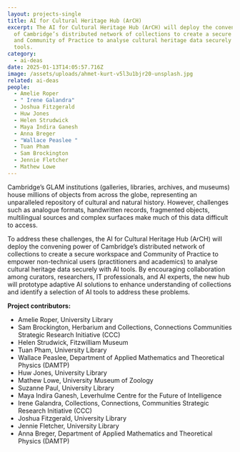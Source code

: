 ```yaml
---
layout: projects-single
title: AI for Cultural Heritage Hub (ArCH)
excerpt: The AI for Cultural Heritage Hub (ArCH) will deploy the convening power
  of Cambridge’s distributed network of collections to create a secure workspace
  and Community of Practice to analyse cultural heritage data securely with AI
  tools.
category:
  - ai-deas
date: 2025-01-13T14:05:57.716Z
image: /assets/uploads/ahmet-kurt-v5l3u1bjr20-unsplash.jpg
related: ai-deas
people:
  - Amelie Roper
  - " Irene Galandra"
  - Joshua Fitzgerald
  - Huw Jones
  - Helen Strudwick
  - Maya Indira Ganesh
  - Anna Breger
  - "Wallace Peaslee "
  - Tuan Pham
  - Sam Brockington
  - Jennie Fletcher
  - Mathew Lowe
---
```

Cambridge’s GLAM institutions (galleries, libraries, archives, and museums) house millions of objects from across the globe, representing an unparalleled repository of cultural and natural history. However, challenges such as analogue formats, handwritten records, fragmented objects, multilingual sources and complex surfaces make much of this data difficult to access.

To address these challenges, the AI for Cultural Heritage Hub (ArCH) will deploy the convening power of Cambridge’s distributed network of collections to create a secure workspace and Community of Practice to empower non-technical users (practitioners and academics) to analyse cultural heritage data securely with AI tools. By encouraging collaboration among curators, researchers, IT professionals, and AI experts, the new hub will prototype adaptive AI solutions to enhance understanding of collections and identify a selection of AI tools to address these problems.

**Project contributors:**

* Amelie Roper,	University Library
* Sam Brockington,  Herbarium and Collections, Connections Communities Strategic Research Initiative (CCC)
* Helen Strudwick, Fitzwilliam Museum
* Tuan Pham,  University Library
* Wallace Peaslee, Department of Applied Mathematics and Theoretical Physics (DAMTP)
* Huw Jones, University Library
* Mathew Lowe, University Museum of Zoology 
* Suzanne Paul, University Library
* Maya Indira Ganesh, Leverhulme Centre for the Future of Intelligence
* Irene Galandra, Collections, Connections, Communities Strategic Research Initiative (CCC)
* Joshua Fitzgerald, University Library
* Jennie Fletcher, University Library
* Anna Breger, Department of Applied Mathematics and Theoretical Physics (DAMTP)